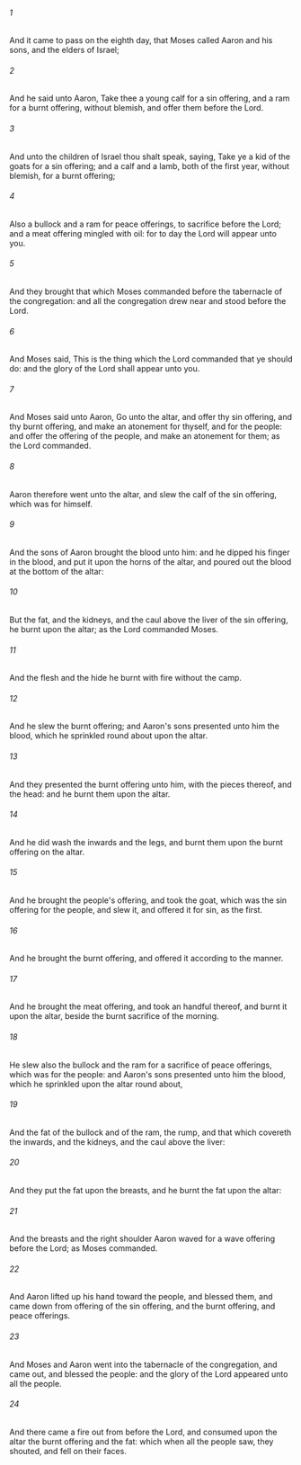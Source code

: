 ###### 1
And it came to pass on the eighth day, that Moses called Aaron and his sons, and the elders of Israel;

###### 2
And he said unto Aaron, Take thee a young calf for a sin offering, and a ram for a burnt offering, without blemish, and offer them before the Lord.

###### 3
And unto the children of Israel thou shalt speak, saying, Take ye a kid of the goats for a sin offering; and a calf and a lamb, both of the first year, without blemish, for a burnt offering;

###### 4
Also a bullock and a ram for peace offerings, to sacrifice before the Lord; and a meat offering mingled with oil: for to day the Lord will appear unto you.

###### 5
And they brought that which Moses commanded before the tabernacle of the congregation: and all the congregation drew near and stood before the Lord.

###### 6
And Moses said, This is the thing which the Lord commanded that ye should do: and the glory of the Lord shall appear unto you.

###### 7
And Moses said unto Aaron, Go unto the altar, and offer thy sin offering, and thy burnt offering, and make an atonement for thyself, and for the people: and offer the offering of the people, and make an atonement for them; as the Lord commanded.

###### 8
Aaron therefore went unto the altar, and slew the calf of the sin offering, which was for himself.

###### 9
And the sons of Aaron brought the blood unto him: and he dipped his finger in the blood, and put it upon the horns of the altar, and poured out the blood at the bottom of the altar:

###### 10
But the fat, and the kidneys, and the caul above the liver of the sin offering, he burnt upon the altar; as the Lord commanded Moses.

###### 11
And the flesh and the hide he burnt with fire without the camp.

###### 12
And he slew the burnt offering; and Aaron's sons presented unto him the blood, which he sprinkled round about upon the altar.

###### 13
And they presented the burnt offering unto him, with the pieces thereof, and the head: and he burnt them upon the altar.

###### 14
And he did wash the inwards and the legs, and burnt them upon the burnt offering on the altar.

###### 15
And he brought the people's offering, and took the goat, which was the sin offering for the people, and slew it, and offered it for sin, as the first.

###### 16
And he brought the burnt offering, and offered it according to the manner.

###### 17
And he brought the meat offering, and took an handful thereof, and burnt it upon the altar, beside the burnt sacrifice of the morning.

###### 18
He slew also the bullock and the ram for a sacrifice of peace offerings, which was for the people: and Aaron's sons presented unto him the blood, which he sprinkled upon the altar round about,

###### 19
And the fat of the bullock and of the ram, the rump, and that which covereth the inwards, and the kidneys, and the caul above the liver:

###### 20
And they put the fat upon the breasts, and he burnt the fat upon the altar:

###### 21
And the breasts and the right shoulder Aaron waved for a wave offering before the Lord; as Moses commanded.

###### 22
And Aaron lifted up his hand toward the people, and blessed them, and came down from offering of the sin offering, and the burnt offering, and peace offerings.

###### 23
And Moses and Aaron went into the tabernacle of the congregation, and came out, and blessed the people: and the glory of the Lord appeared unto all the people.

###### 24
And there came a fire out from before the Lord, and consumed upon the altar the burnt offering and the fat: which when all the people saw, they shouted, and fell on their faces.

